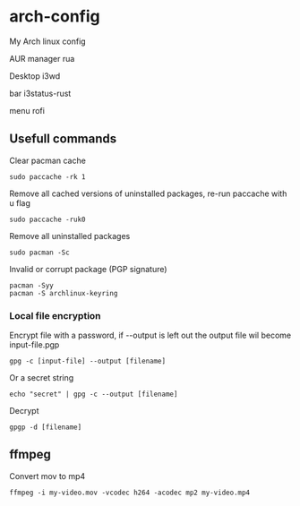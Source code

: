 # arch-config
My Arch linux config

AUR manager
rua

Desktop
i3wd

bar
i3status-rust

menu
rofi

## Usefull commands

Clear pacman cache
```
sudo paccache -rk 1
```

Remove all cached versions of uninstalled packages, re-run paccache with u flag
```
sudo paccache -ruk0
```

Remove all uninstalled packages
```
sudo pacman -Sc
```

Invalid or corrupt package (PGP signature)
```
pacman -Syy
pacman -S archlinux-keyring
```

### Local file encryption
Encrypt file with a password, if --output is left out the output file wil become input-file.pgp
```
gpg -c [input-file] --output [filename]
```
Or a secret string
```
echo "secret" | gpg -c --output [filename]
```

Decrypt
```
gpgp -d [filename]
```

## ffmpeg
Convert mov to mp4
```
ffmpeg -i my-video.mov -vcodec h264 -acodec mp2 my-video.mp4
```

